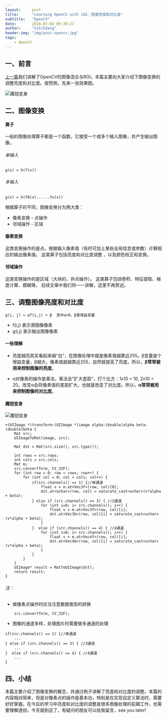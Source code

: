 ```yaml
---
layout:     post
title:      "Learning OpenCV with iOS：图像亮度和对比度"
subtitle:   "OpenCV"
date:       2018-07-02 09:38:27 
author:     "CatchZeng"
header-img: "img/post-opencv.jpg"
tags:
    - OpenCV
---
```

<span id="busuanzi_container_page_pv"></span>

## 一、前言

[上一篇](http://catchzeng.com/2018/06/24/Learning-OpenCV-with-iOS-图像混合与ROI/)我们讲解了OpenCV的图像混合与ROI。本篇主要向大家介绍下图像变换的调整亮度和对比度。按惯例，先来一张效果图。

![魔铠变身](https://upload-images.jianshu.io/upload_images/943491-0e4ab78c269f66e4.gif?imageMogr2/auto-orient/strip)


## 二、图像变换

#### 算子
一般的图像处理算子都是一个函数，它接受一个或多个输入图像，并产生输出图像。
###### 单输入
```
g(x) = h(f(x))
```

###### 多输入
```
g(x) = h(f0(x)......fn(x))
```

根据算子的不同，图像变换分为两大类：

* 像素变换 - 点操作
* 邻域操作 - 区域

#### 像素变换

这类变换操作的是点。根据输入像素值（有时可加上某些全局信息或参数）计算相应的输出像素值。
这类算子包括亮度和对比度调整 ，以及颜色校正和变换。

#### 邻域操作

这类变换操作的是区域（大块的，非点操作）。
这类算子包括卷积、特征提取、梯度计算、模糊等。
后续文章中我们将一一讲解，这里不再赘述。

## 三、调整图像亮度和对比度

```
g(i, j) = αf(i,j) + β  其中α>0，β是增益变量
```
* f(i,j) 表示源图像像素
* g(i,j) 表示输出图像像素

#### 一些理解

* 亮度越亮其实看起来越“白”，在图像处理中就是像素值越靠近255。β变量是个增益变量，β越大，像素值就越靠近255，自然就提高了亮度。所以，**β常常被用来控制图像的亮度**。

* α对像素的操作是乘法，乘法会”扩大差距“，打个比方：1x10 = 10, 2x10 = 20。改变α会将像素值的差距扩大，也就是改变了对比度。所以，**α常常被用来控制图像的对比度**。


#### 魔铠变身

![魔铠变身](https://upload-images.jianshu.io/upload_images/943491-0e4ab78c269f66e4.gif?imageMogr2/auto-orient/strip)

```
+(UIImage *)transform:(UIImage *)image alpha:(double)alpha beta:(double)beta {
    Mat src;
    UIImageToMat(image, src);
    
    Mat dst = Mat(src.size(), src.type());
    
    int rows = src.rows;
    int cols = src.cols;
    Mat m;
    src.convertTo(m, CV_32F);
    for (int row = 0; row < rows; row++) {
        for (int col = 0; col < cols; col++) {
            if(src.channels() == 1) {//单通道
                float v = m.at<Vec3f>(row, col)[0];
                dst.at<uchar>(row, col) = saturate_cast<uchar>(v*alpha + beta);
            } else if (src.channels() == 3) { //3通道
                for (int i=0; i< src.channels(); i++) {
                    float v = m.at<Vec3f>(row, col)[i];
                    dst.at<Vec3b>(row, col)[i] = saturate_cast<uchar>(v*alpha + beta);
                }
            }  else if (src.channels() == 4) { //4通道
                for (int i=0; i< src.channels(); i++) {
                    float v = m.at<Vec4f>(row, col)[i];
                    dst.at<Vec4b>(row, col)[i] = saturate_cast<uchar>(v*alpha + beta);
                }
            }
        }
    }
    UIImage* result = MatToUIImage(dst);
    return result;
}
```
###### 注：

* 做像素点操作时应当注意数据类型的转换

```
    src.convertTo(m, CV_32F);
```

* 图像的通道多样，处理图片时需要做多通道的处理

```
if(src.channels() == 1) {//单通道
    ...
} else if (src.channels() == 3) { //3通道
    ...
}  else if (src.channels() == 4) { //4通道
    ...
}
```

## 四、小结

本篇主要介绍了图像变换的概念，并通过例子讲解了亮度和对比度的调整。本篇的内容相对简单，但是对像素点的操作是基本功，特别是在实现自定义算法时，需要好好掌握。在今后的学习中亮度和对比度的调整是很多图像处理的前期工作，也需要理解透彻。今天就到这了，有疑问的朋友可以给我留言，see you later!